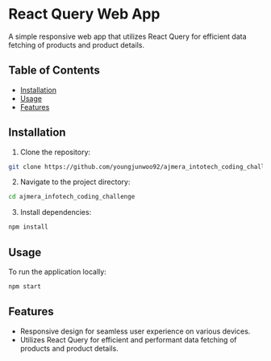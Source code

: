 # React Query Web App

A simple responsive web app that utilizes React Query for efficient data fetching of products and product details.

## Table of Contents

- [Installation](#installation)
- [Usage](#usage)
- [Features](#features)

## Installation

1. Clone the repository:

```bash
git clone https://github.com/youngjunwoo92/ajmera_intotech_coding_challenge.git
```

2. Navigate to the project directory:
```bash
cd ajmera_infotech_coding_challenge
```

3. Install dependencies:
```bash
npm install
```

## Usage

To run the application locally:
```bash
npm start
```

## Features
- Responsive design for seamless user experience on various devices.
- Utilizes React Query for efficient and performant data fetching of products and product details.
